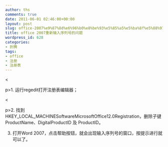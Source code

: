 ```yaml
---
author: ths
comments: true
date: 2011-06-01 02:46:00+00:00
layout: post
slug: office-2007%e9%87%8d%e6%96%b0%e8%be%93%e5%85%a5%e5%ba%8f%e5%88%97%e5%8f%b7%e7%9a%84%e9%97%ae%e9%a2%98
title: office 2007重新输入序列号的问题
wordpress_id: 628
categories:
- 折腾
tags:
- office
- 注册
- 注册表
---
```


<





p>1. 运行regedit打开注册表编辑器；





<





p>2. 找到HKEY_LOCAL_MACHINESoftwareMicrosoftOffice12.0Registration，删除子键ProductName、DigitalProductID 及 ProductID。





3. 打开Word 2007，点击帮助按钮，就会出现输入序列号的窗口，按提示进行就可以了。



